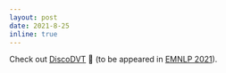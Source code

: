```yaml
---
layout: post
date: 2021-8-25
inline: true
---
```


Check out [DiscoDVT](https://aclanthology.org/2021.emnlp-main.347/) :dancer: (to be appeared in [EMNLP 2021](https://2021.emnlp.org)).
